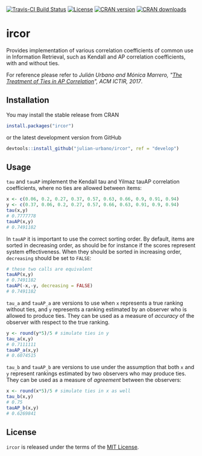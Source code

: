 [![Travis-CI Build Status](https://travis-ci.org/julian-urbano/ircor.svg?branch=develop)](https://travis-ci.org/julian-urbano/ircor)
[![License](https://img.shields.io/badge/license-MIT-brightgreen.svg)](https://opensource.org/licenses/MIT)
[![CRAN version](http://www.r-pkg.org/badges/version/ircor?color=blue)](https://cran.r-project.org/package=ircor) 
[![CRAN downloads](https://cranlogs.r-pkg.org/badges/grand-total/ircor?color=blue)](https://cran.r-project.org/package=ircor) 

# ircor

Provides implementation of various correlation coefficients of common use in Information Retrieval, such as Kendall and AP correlation coefficients, with and without ties.

For reference please refer to *Julián Urbano and Mónica Marrero, "[The Treatment of Ties in AP Correlation](http://julian-urbano.info/files/publications/072-treatment-ties-ap-correlation.pdf)", ACM ICTIR, 2017*.

## Installation

You may install the stable release from CRAN

```r
install.packages("ircor")
```

or the latest development version from GitHub

```r
devtools::install_github("julian-urbano/ircor", ref = "develop")
```

## Usage

`tau` and `tauAP` implement the Kendall tau and Yilmaz tauAP correlation coefficients, where no ties are allowed between items:

```r
x <- c(0.06, 0.2, 0.27, 0.37, 0.57, 0.63, 0.66, 0.9, 0.91, 0.94)
y <- c(0.37, 0.06, 0.2, 0.27, 0.57, 0.66, 0.63, 0.91, 0.9, 0.94)
tau(x,y)
# 0.7777778
tauAP(x,y)
# 0.7491182
```
In `tauAP` it is important to use the correct sorting order. By default, items are sorted in decreasing order, as should be for instance if the scores represent system effectiveness. When they should be sorted in increasing order, `decreasing` should be set to `FALSE`:

```r
# these two calls are equivalent
tauAP(x,y)
# 0.7491182
tauAP(-x,-y, decreasing = FALSE)
# 0.7491182
```

`tau_a` and `tauAP_a` are versions to use when `x` represents a true ranking without ties, and `y` represents a ranking estimated by an observer who is allowed to produce ties. They can be used as a measure of *accuracy* of the observer with respect to the true ranking.

```r
y <- round(y*5)/5 # simulate ties in y
tau_a(x,y)
# 0.7111111
tauAP_a(x,y)
# 0.6074515
```
`tau_b` and `tauAP_b` are versions to use under the assumption that both `x` and `y` represent rankings estimated by two observers who may produce ties. They can be used as a measure of *agreement* between the observers:

```r
x <- round(x*5)/5 # simulate ties in x as well
tau_b(x,y)
# 0.75
tauAP_b(x,y)
# 0.6269841
```

## License

`ircor` is released under the terms of the [MIT License](https://opensource.org/licenses/MIT).
